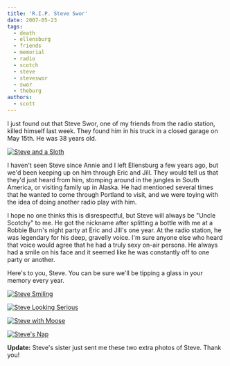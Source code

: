 ```yaml
---
title: 'R.I.P. Steve Swor'
date: 2007-05-23
tags:
  - death
  - ellensburg
  - friends
  - memorial
  - radio
  - scotch
  - steve
  - steveswor
  - swor
  - theburg
authors:
  - scott
---
```


I just found out that Steve Swor, one of my friends from the radio station, killed himself last week. They found him in his truck in a closed garage on May 15th. He was 38 years old.

[![Steve and a Sloth](/images/511253427_974e2c80dd.jpg)](http://www.flickr.com/photos/spaceninja/511253427/)

I haven't seen Steve since Annie and I left Ellensburg a few years ago, but we'd been keeping up on him through Eric and Jill. They would tell us that they'd just heard from him, stomping around in the jungles in South America, or visiting family up in Alaska. He had mentioned several times that he wanted to come through Portland to visit, and we were toying with the idea of doing another radio play with him.

I hope no one thinks this is disrespectful, but Steve will always be "Uncle Scotchy" to me. He got the nickname after splitting a bottle with me at a Robbie Burn's night party at Eric and Jill's one year. At the radio station, he was legendary for his deep, gravelly voice. I'm sure anyone else who heard that voice would agree that he had a truly sexy on-air persona. He always had a smile on his face and it seemed like he was constantly off to one party or another.

Here's to you, Steve. You can be sure we'll be tipping a glass in your memory every year.

[![Steve Smiling](/images/511253435_f1fa793040_m.jpg)](http://www.flickr.com/photos/spaceninja/511253435/)

[![Steve Looking Serious](/images/511253481_da38aa3dc9_m.jpg)](http://www.flickr.com/photos/spaceninja/511253481/)

[![Steve with Moose](/images/1296761406_4dd3b11861_m.jpg)](http://www.flickr.com/photos/spaceninja/1296761406/)

[![Steve's Nap](/images/1296761352_f5277400eb_m.jpg)](http://www.flickr.com/photos/spaceninja/1296761352/)

**Update:** Steve's sister just sent me these two extra photos of Steve. Thank you!
